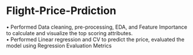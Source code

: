 # Flight-Price-Prdiction
• Performed Data cleaning, pre-processing, EDA, and Feature Importance to calculate and visualize the top scoring attributes.         
• Performed Linear regression and CV to predict the price, evaluated the model using Regression Evaluation Metrics
